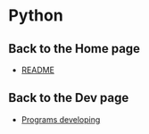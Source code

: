 # Python

## Back to the Home page
- [README](../../README.md)

## Back to the Dev page
- [Programs developing](../README.md)
